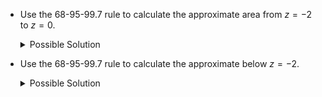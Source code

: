 -   Use the 68-95-99.7 rule to calculate the approximate area from $z = -2$ to $z=0$.

    <details>

    <summary>Possible Solution</summary>

    The area within 2 standard deviation of the mean is approximately 0.95.

    ![](fig_approx_2stdev.png)

    The distribution is symmetric so the area from $z=0$ to $z=2$ will be half of 0.95.

    0.95/2 = 0.475

    The area from $z = -2$ to $z=0$ will be approximately 0.475 (or 47.5% of the total area).

    -   *What does that tell you about the area from* $z = 0$ *to* $z=2$*?*

        <details>

        <summary>Possible Solution</summary>

        Because the distribution is symmetric, it will be the same as the area from $z = -2$ to $z = 0$ (or 47.5% of the total area).

        </details>

    </details>

-   Use the 68-95-99.7 rule to calculate the approximate below $z=-2$.

    <details>

    <summary>Possible Solution</summary>

    The area within 2 standard deviation of the mean is approximately 0.95.

    ![](fig_approx_2stdev.png)

    The total area is 1, so the area in both tails combine will be 1-0.95 = 0.05.

    Since the distribution is symmetric, the area in the left tail will be half of that, 0.05/2 = 0.025.

    The area below $z = -2$ will be approximately 0.025 (or 2.5% of the total area).

    -   *What does that tell you about the area above* $z = 2$*?*

        <details>

        <summary>Possible Solution</summary>

        Because the distribution is symmetric, it will be the same as the area below $z = -2$ (or 2.5% of the total area).

        </details>

    </details>
